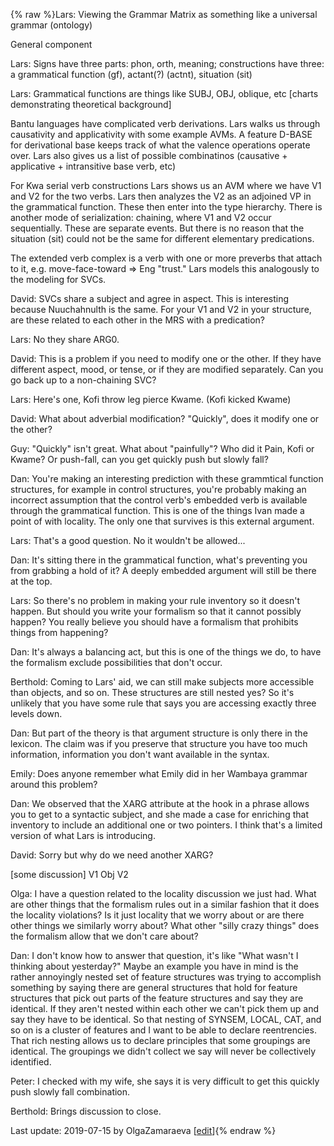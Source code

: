 {% raw %}Lars: Viewing the Grammar Matrix as something like a universal grammar
(ontology)

General component

Lars: Signs have three parts: phon, orth, meaning; constructions have
three: a grammatical function (gf), actant(?) (actnt), situation (sit)

Lars: Grammatical functions are things like SUBJ, OBJ, oblique, etc
\[charts demonstrating theoretical background\]

Bantu languages have complicated verb derivations. Lars walks us through
causativity and applicativity with some example AVMs. A feature D-BASE
for derivational base keeps track of what the valence operations operate
over. Lars also gives us a list of possible combinatinos (causative +
applicative + intransitive base verb, etc)

For Kwa serial verb constructions Lars shows us an AVM where we have V1
and V2 for the two verbs. Lars then analyzes the V2 as an adjoined VP in
the grammatical function. These then enter into the type hierarchy.
There is another mode of serialization: chaining, where V1 and V2 occur
sequentially. These are separate events. But there is no reason that the
situation (sit) could not be the same for different elementary
predications.

The extended verb complex is a verb with one or more preverbs that
attach to it, e.g. move-face-toward =&gt; Eng "trust." Lars models this
analogously to the modeling for SVCs.

David: SVCs share a subject and agree in aspect. This is interesting
because Nuuchahnulth is the same. For your V1 and V2 in your structure,
are these related to each other in the MRS with a predication?

Lars: No they share ARG0.

David: This is a problem if you need to modify one or the other. If they
have different aspect, mood, or tense, or if they are modified
separately. Can you go back up to a non-chaining SVC?

Lars: Here's one, Kofi throw leg pierce Kwame. (Kofi kicked Kwame)

David: What about adverbial modification? "Quickly", does it modify one
or the other?

Guy: "Quickly" isn't great. What about "painfully"? Who did it Pain,
Kofi or Kwame? Or push-fall, can you get quickly push but slowly fall?

Dan: You're making an interesting prediction with these grammtical
function structures, for example in control structures, you're probably
making an incorrect assumption that the control verb's embedded verb is
available through the grammatical function. This is one of the things
Ivan made a point of with locality. The only one that survives is this
external argument.

Lars: That's a good question. No it wouldn't be allowed...

Dan: It's sitting there in the grammatical function, what's preventing
you from grabbing a hold of it? A deeply embedded argument will still be
there at the top.

Lars: So there's no problem in making your rule inventory so it doesn't
happen. But should you write your formalism so that it cannot possibly
happen? You really believe you should have a formalism that prohibits
things from happening?

Dan: It's always a balancing act, but this is one of the things we do,
to have the formalism exclude possibilities that don't occur.

Berthold: Coming to Lars' aid, we can still make subjects more
accessible than objects, and so on. These structures are still nested
yes? So it's unlikely that you have some rule that says you are
accessing exactly three levels down.

Dan: But part of the theory is that argument structure is only there in
the lexicon. The claim was if you preserve that structure you have too
much information, information you don't want available in the syntax.

Emily: Does anyone remember what Emily did in her Wambaya grammar around
this problem?

Dan: We observed that the XARG attribute at the hook in a phrase allows
you to get to a syntactic subject, and she made a case for enriching
that inventory to include an additional one or two pointers. I think
that's a limited version of what Lars is introducing.

David: Sorry but why do we need another XARG?

\[some discussion\] V1 Obj V2

Olga: I have a question related to the locality discussion we just had.
What are other things that the formalism rules out in a similar fashion
that it does the locality violations? Is it just locality that we worry
about or are there other things we similarly worry about? What other
"silly crazy things" does the formalism allow that we don't care about?

Dan: I don't know how to answer that question, it's like "What wasn't I
thinking about yesterday?" Maybe an example you have in mind is the
rather annoyingly nested set of feature structures was trying to
accomplish something by saying there are general structures that hold
for feature structures that pick out parts of the feature structures and
say they are identical. If they aren't nested within each other we can't
pick them up and say they have to be identical. So that nesting of
SYNSEM, LOCAL, CAT, and so on is a cluster of features and I want to be
able to declare reentrencies. That rich nesting allows us to declare
principles that some groupings are identical. The groupings we didn't
collect we say will never be collectively identified.

Peter: I checked with my wife, she says it is very difficult to get this
quickly push slowly fall combination.

Berthold: Brings discussion to close.

Last update: 2019-07-15 by OlgaZamaraeva [[edit](https://github.com/delph-in/docs/wiki/CambridgeKwaBantu/_edit)]{% endraw %}